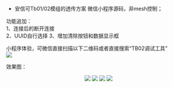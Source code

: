 - 安信可Tb01/02模组的透传方案 微信小程序源码，非mesh控制；

功能追加：  
1、连接后的断开连接  
2、UUID自行选择
3、增加清除按钮和数据显示框  

小程序体验，可微信直接扫描以下二维码或者直接搜索“TB02调试工具”  
<img src="https://images.cnblogs.com/cnblogs_com/ikaros-521/1552489/o_220118013757_TB02%E8%B0%83%E8%AF%95%E5%B7%A5%E5%85%B7.jpg" />

效果图：  
<p align="center">
  <img src="https://img-blog.csdnimg.cn/c72515a8eab64c51afe8ec72f4e93b95.png?x-oss-process=image/watermark,type_d3F5LXplbmhlaQ,shadow_50,text_Q1NETiBATG92ZeS4tuS8iuWNoea0m-aWrw==,size_20,color_FFFFFF,t_70,g_se,x_16" />
  <img src="https://img-blog.csdnimg.cn/07e913a9180b4423b36a6ecc5bafb77d.png?x-oss-process=image/watermark,type_d3F5LXplbmhlaQ,shadow_50,text_Q1NETiBATG92ZeS4tuS8iuWNoea0m-aWrw==,size_9,color_FFFFFF,t_70,g_se,x_16" />
  <img src="https://img-blog.csdnimg.cn/a5e5acfabfed4ae19d8b092f2d8c47b4.png?x-oss-process=image/watermark,type_d3F5LXplbmhlaQ,shadow_50,text_Q1NETiBATG92ZeS4tuS8iuWNoea0m-aWrw==,size_10,color_FFFFFF,t_70,g_se,x_16" />
  <img src="https://img-blog.csdnimg.cn/84349c46404642feabb21dbd9b688371.png?x-oss-process=image/watermark,type_d3F5LXplbmhlaQ,shadow_50,text_Q1NETiBATG92ZeS4tuS8iuWNoea0m-aWrw==,size_10,color_FFFFFF,t_70,g_se,x_16" />
</p>